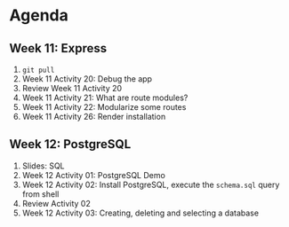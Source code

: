 # Agenda

## Week 11: Express

1. `git pull`
1. Week 11 Activity 20: Debug the app
1. Review Week 11 Activity 20
1. Week 11 Activity 21: What are route modules?
1. Week 11 Activity 22: Modularize some routes
1. Week 11 Activity 26: Render installation

## Week 12: PostgreSQL

1. Slides: SQL
1. Week 12 Activity 01: PostgreSQL Demo
1. Week 12 Activity 02: Install PostgreSQL, execute the `schema.sql` query from shell
1. Review Activity 02
1. Week 12 Activity 03: Creating, deleting and selecting a database
